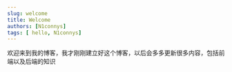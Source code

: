 ```yaml
---
slug: welcome
title: Welcome
authors: [N1connys]
tags: [ hello, N1connys]
---
```

欢迎来到我的博客，我才刚刚建立好这个博客，以后会多多更新很多内容，包括前端以及后端的知识
